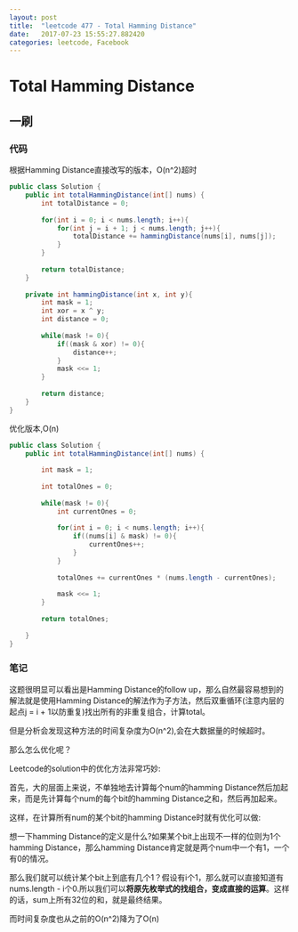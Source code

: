 ```yaml
---
layout: post
title:  "leetcode 477 - Total Hamming Distance"
date:   2017-07-23 15:55:27.882420
categories: leetcode, Facebook
---
```


# Total Hamming Distance

## 一刷

### 代码

根据Hamming Distance直接改写的版本，O(n^2)超时
```java
public class Solution {
    public int totalHammingDistance(int[] nums) {
        int totalDistance = 0;
        
        for(int i = 0; i < nums.length; i++){
            for(int j = i + 1; j < nums.length; j++){
                totalDistance += hammingDistance(nums[i], nums[j]);
            }
        }
        
        return totalDistance;
    }
    
    private int hammingDistance(int x, int y){
        int mask = 1;
        int xor = x ^ y;
        int distance = 0;
        
        while(mask != 0){
            if((mask & xor) != 0){
                distance++;
            }
            mask <<= 1;
        }
        
        return distance;
    }
}
```

优化版本,O(n)
```java
public class Solution {
    public int totalHammingDistance(int[] nums) {
        
        int mask = 1;
        
        int totalOnes = 0;
        
        while(mask != 0){
            int currentOnes = 0;
            
            for(int i = 0; i < nums.length; i++){
                if((nums[i] & mask) != 0){
                    currentOnes++;
                }
            }
            
            totalOnes += currentOnes * (nums.length - currentOnes);
            
            mask <<= 1;
        }
        
        return totalOnes;
        
    }
}
```

### 笔记

这题很明显可以看出是Hamming Distance的follow up，那么自然最容易想到的解法就是使用Hamming Distance的解法作为子方法，然后双重循环(注意内层的起点j = i + 1以防重复)找出所有的非重复组合，计算total。

但是分析会发现这种方法的时间复杂度为O(n^2),会在大数据量的时候超时。

那么怎么优化呢？

Leetcode的solution中的优化方法非常巧妙:

首先，大的层面上来说，不单独地去计算每个num的hamming Distance然后加起来，而是先计算每个num的每个bit的hamming Distance之和，然后再加起来。

这样，在计算所有num的某个bit的hamming Distance时就有优化可以做:

想一下hamming Distance的定义是什么?如果某个bit上出现不一样的位则为1个hamming Distance，那么hamming Distance肯定就是两个num中一个有1，一个有0的情况。

那么我们就可以统计某个bit上到底有几个1？假设有i个1，那么就可以直接知道有nums.length - i个0.所以我们可以**将原先枚举式的找组合，变成直接的运算**。这样的话，sum上所有32位的和，就是最终结果。

而时间复杂度也从之前的O(n^2)降为了O(n)

